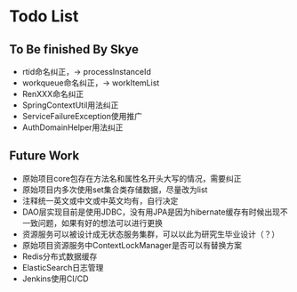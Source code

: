 # Todo List

## To Be finished By Skye
- rtid命名纠正，-> processInstanceId
- workqueue命名纠正，-> workItemList
- RenXXX命名纠正
- SpringContextUtil用法纠正
- ServiceFailureException使用推广
- AuthDomainHelper用法纠正

## Future Work
- 原始项目core包存在方法名和属性名开头大写的情况，需要纠正
- 原始项目内多次使用set集合类存储数据，尽量改为list
- 注释统一英文或中文或中英文均有，自行决定
- DAO层实现目前是使用JDBC，没有用JPA是因为hibernate缓存有时候出现不一致问题，如果有好的想法可以进行更换
- 资源服务可以被设计成无状态服务集群，可以以此为研究生毕业设计（？）
- 原始项目资源服务中ContextLockManager是否可以有替换方案
- Redis分布式数据缓存
- ElasticSearch日志管理
- Jenkins使用CI/CD